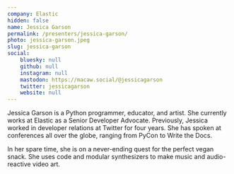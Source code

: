 ```yaml
---
company: Elastic
hidden: false
name: Jessica Garson
permalink: /presenters/jessica-garson/
photo: jessica-garson.jpeg
slug: jessica-garson
social:
    bluesky: null
    github: null
    instagram: null
    mastodon: https://macaw.social/@jessicagarson
    twitter: jessicagarson
    website: null
---
```


Jessica Garson is a Python programmer, educator, and artist. She currently works at Elastic as a Senior Developer Advocate. Previously, Jessica worked in developer relations at Twitter for four years. She has spoken at conferences all over the globe, ranging from PyCon to Write the Docs.

In her spare time, she is on a never-ending quest for the perfect vegan snack. She uses code and modular synthesizers to make music and audio-reactive video art.
